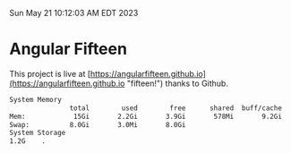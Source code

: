 Sun May 21 10:12:03 AM EDT 2023

# Angular Fifteen


This project is live at [https://angularfifteen.github.io](https://angularfifteen.github.io "fifteen!") thanks to Github.

```bash
System Memory
               total        used        free      shared  buff/cache   available
Mem:            15Gi       2.2Gi       3.9Gi       578Mi       9.2Gi        12Gi
Swap:          8.0Gi       3.0Mi       8.0Gi
System Storage
1.2G	.
```
```bash
